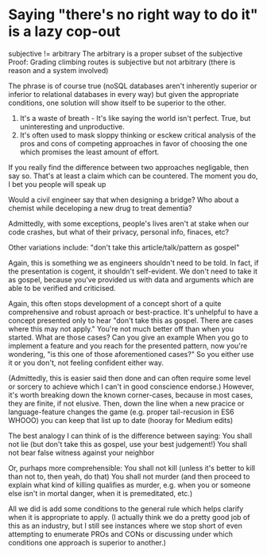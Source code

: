 # Saying "there's no right way to do it" is a lazy cop-out

subjective != arbitrary
The arbitrary is a proper subset of the subjective
Proof: Grading climbing routes is subjective but not arbitrary (there is reason and a system involved)

The phrase is of course true (noSQL databases aren't inherently superior or inferior to relational databases in every way) but given the appropriate conditions, one solution will show itself to be superior to the other.

1. It's a waste of breath - It's like saying the world isn't perfect. True, but uninteresting and unproductive.
2. It's often used to mask sloppy thinking or esckew critical analysis of the pros and cons of competing approaches in favor of choosing the one which promises the least amount of effort.

If you really find the difference between two approaches negligable, then say so. That's at least a claim which can be countered. The moment you do, I bet you people will speak up

Would a civil engineer say that when designing a bridge? Who about a chemist while deceloping a new drug to treat dementia?

Admittedly, with some exceptions, people's lives aren't at stake when our code crashes, but what of their privacy, personal info, finaces, etc?

Other variations include: "don't take this article/talk/pattern as gospel"

Again, this is something we as engineers shouldn't need to be told. In fact, if the presentation is cogent, it shouldn't self-evident. We don't need to take it as gospel, because you've provided us with data and arguments which are able to be verified and criticised.

Again, this often stops development of a concept short of a quite comprehensive and robust aproach or best-practice. It's unhelpful to have a concept presented only to hear "don't take this as gospel. There are cases where this may not apply." You're not much better off than when you started. What are those cases? Can you give an example When you go to implement a feature and you reach for the presented pattern, now you're wondering, "is this one of those aforementioned cases?" So you either use it or you don't, not feeling confident either way.

(Admittedly, this is easier said then done and can often require some level or sorcery to achieve which I can't in good conscience endorse.) However, it's worth breaking down the known corner-cases, because in most cases, they are finite, if not elusive. Then, down the line when a new pracice or language-feature changes the game (e.g. proper tail-recusion in ES6 WHOOO) you can keep that list up to date (hooray for Medium edits)

The best analogy I can think of is the difference between saying:
You shall not lie (but don't take this as gospel, use your best judgement!)
You shall not bear false witness against your neighbor

Or, purhaps more comprehensible:
You shall not kill (unless it's better to kill than not to, then yeah, do that)
You shall not murder (and then proceed to explain what kind of killing qualifies as murder, e.g. when you or someone else isn't in mortal danger, when it is premeditated, etc.)

All we did is add some conditions to the general rule which helps clarify when it is appropriate to apply. (I actually think we do a pretty good job of this as an industry, but I still see instances where we stop short of even attempting to enumerate PROs and CONs or discussing under which conditions one approach is superior to another.)
